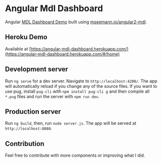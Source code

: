 # Angular Mdl Dashboard

Angular [MDL Dashboard Demo](https://getmdl.io/templates/dashboard/index.html) built using [mseemann.io/angular2-mdl](http://mseemann.io/angular2-mdl/).

## Heroku Demo

Available at [https://angular-mdl-dashboard.herokuapp.com/](https://angular-mdl-dashboard.herokuapp.com/#/home)

## Development server

Run `ng serve` for a dev server. Navigate to `http://localhost:4200/`. The app will automatically reload if you change any of the source files. If you want to use pug, install `pug-cli` with `npm install pug-cli g` and then compile all `*.pug` files and run the server with `npm run dev`. 

## Production server 
Run `ng build`, then, run `node server.js`. The app will be served at `http://localhost:8080`.

## Contribution

Feel free to contribute with more components or improving what I did.
